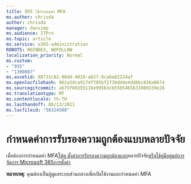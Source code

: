 ```yaml
---
title: 955 วิธีกําหนดค่า MFA
ms.author: chrisda
author: chrisda
manager: dansimp
ms.audience: ITPro
ms.topic: article
ms.service: o365-administration
ROBOTS: NOINDEX, NOFOLLOW
localization_priority: Normal
ms.custom:
- "955"
- "1300007"
ms.assetid: 88731c82-90d4-4019-a627-8ca6a82224af
ms.openlocfilehash: 962a3dca9174f785bf273bddde4dd8bc826a8674
ms.sourcegitcommit: ab75f66355116e995b3cb5505465b31989339e28
ms.translationtype: MT
ms.contentlocale: th-TH
ms.lasthandoff: 08/13/2021
ms.locfileid: "58324508"
---
```

# <a name="configure-multifactor-authentication"></a>กําหนดค่าการรับรองความถูกต้องแบบหลายปัจจัย

เมื่อต้องการกําหนดค่า MFA[ให้ดู ตั้งค่าการรับรองความถูกต้องแบบ](https://docs.microsoft.com/microsoft-365/admin/security-and-compliance/set-up-multi-factor-authentication)หลายปัจจัย[หรือใช้คู่มือศูนย์การจัดการ Microsoft 365การตั้งค่า](https://admin.microsoft.com/AdminPortal/Home?ref=/modernonboarding/mfasetupguide)

**หมายเหตุ**: คุณต้องเป็นผู้ดูแลระบบส่วนกลางเพื่อเปิดใช้งานและกําหนดค่า MFA
